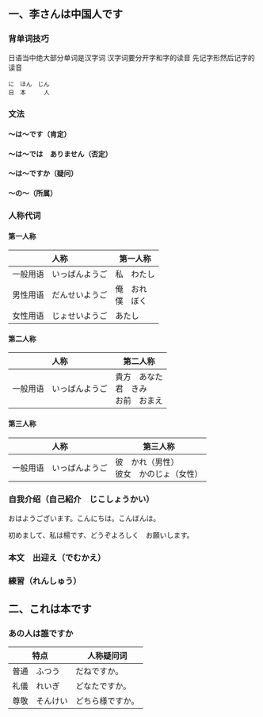 ## 一、李さんは中国人です

### 背单词技巧

日语当中绝大部分单词是汉字词
汉字词要分开字和字的读音
先记字形然后记字的读音

```
に　ほん　じん
日　本		人
```



### 文法

#### ～は～です（肯定）



#### ～は～では　ありません（否定）



#### ～は～ですか（疑问）



#### ～の～（所属）



### 人称代词

#### 第一人称

| 人称                     | 第一人称               |
| ------------------------ | ---------------------- |
| 一般用语　いっぱんようご | 私　わたし             |
| 男性用语　だんせいようご | 俺　おれ<br />僕　ぼく |
| 女性用语　じょせいようご | あたし                 |

#### 第二人称

| 人称                     | 第二人称                                     |
| ------------------------ | -------------------------------------------- |
| 一般用语　いっぱんようご | 貴方　あなた<br />君　きみ<br />お前　おまえ |

#### 第三人称

| 人称                     | 第三人称                                     |
| ------------------------ | -------------------------------------------- |
| 一般用语　いっぱんようご | 彼　かれ（男性）<br />彼女　かのじょ（女性） |

### 自我介绍（自己紹介　じこしょうかい）

おはようございます。こんにちは。こんばんは。

初めまして、私は楊です、どうぞよろしく　お願いします。

### 本文　出迎え（でむかえ）

### 練習（れんしゅう）

## 二、これは本です

### あの人は誰ですか

| 特点           | 人称疑问词       |
| -------------- | ---------------- |
| 普通　ふつう   | だねですか。     |
| 礼儀　れいぎ   | どなたですか。   |
| 尊敬　そんけい | どちら様ですか。 |


